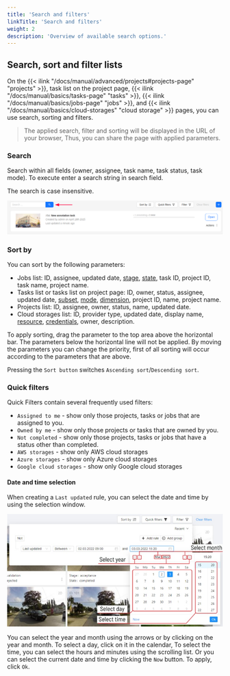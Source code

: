 ```yaml
---
title: 'Search and filters'
linkTitle: 'Search and filters'
weight: 2
description: 'Overview of available search options.'
---
```


## Search, sort and filter lists

On the {{< ilink "/docs/manual/advanced/projects#projects-page" "projects" >}}, task list on the project page,
{{< ilink "/docs/manual/basics/tasks-page" "tasks" >}}, {{< ilink "/docs/manual/basics/jobs-page" "jobs" >}},
and {{< ilink "/docs/manual/basics/cloud-storages" "cloud storage" >}} pages, you can use search, sorting and filters.

> The applied search, filter and sorting will be displayed in the URL of your browser,
> Thus, you can share the page with applied parameters.

### Search

Search within all fields (owner, assignee, task name, task status, task mode).
To execute enter a search string in search field.

The search is case insensitive.

![](/images/search-bar.png)


### Sort by

You can sort by the following parameters:
- Jobs list: ID, assignee, updated date, [stage][stage], [state][state], task ID, project ID,
task name, project name.
- Tasks list or tasks list on project page: ID, owner, status, assignee, updated date, [subset][subset], [mode][mode],
[dimension][dimension], project ID, name, project name.
- Projects list: ID, assignee, owner, status, name, updated date.
- Cloud storages list: ID, provider type, updated date, display name, [resource][resource],
[credentials][credentials], owner, description.

To apply sorting, drag the parameter to the top area above the horizontal bar.
The parameters below the horizontal line will not be applied.
By moving the parameters you can change the priority,
first of all sorting will occur according to the parameters that are above.

Pressing the `Sort button` switches `Ascending sort`/`Descending sort`.

### Quick filters

Quick Filters contain several frequently used filters:
- `Assigned to me` - show only those projects, tasks or jobs that are assigned to you.
- `Owned by me` -  show only those projects or tasks that are owned by you.
- `Not completed` - show only those projects, tasks or jobs that have a status other than completed.
- `AWS storages` - show only AWS cloud storages
- `Azure storages` - show only Azure cloud storages
- `Google cloud storages` - show only Google cloud storages

#### Date and time selection

When creating a `Last updated` rule, you can select the date and time by using the selection window.

![](/images/image244_detrac.jpg)

You can select the year and month using the arrows or by clicking on the year and month.
To select a day, click on it in the calendar,
To select the time, you can select the hours and minutes using the scrolling list.
Or you can select the current date and time by clicking the `Now` button.
To apply, click `Ok`.

[state]: /docs/manual/basics/vocabulary/#state
[stage]: /docs/manual/basics/vocabulary/#stage
[subset]: /docs/manual/basics/vocabulary/#subset
[resource]: /docs/manual/basics/vocabulary/#resource
[credentials]: /docs/manual/basics/vocabulary/#credentials
[mode]: /docs/manual/basics/vocabulary/#mode
[dimension]: /docs/manual/basics/vocabulary/#dimension
